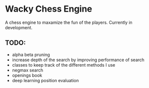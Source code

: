 # Wacky Chess Engine   
A chess engine to maxamize the fun of the players. Currently in development.



## TODO: 
- alpha beta pruning
- increase depth of the search by improving performance of search
- classes to keep track of the different methods I use
- negmax search
- openings book
- deep learning position evaluation

